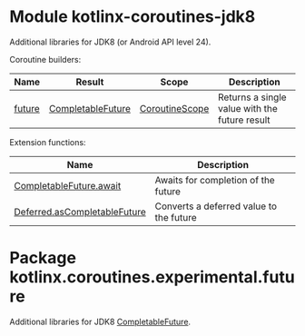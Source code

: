 # Module kotlinx-coroutines-jdk8

Additional libraries for JDK8 (or Android API level 24).

Coroutine builders:

| **Name** | **Result** | **Scope**  | **Description**
| -------- | ---------- | ---------- | ---------------
| [future] | [CompletableFuture][java.util.concurrent.CompletableFuture] | [CoroutineScope] | Returns a single value with the future result 

Extension functions:

| **Name** | **Description**
| -------- | ---------------
| [CompletableFuture.await][java.util.concurrent.CompletableFuture.await] | Awaits for completion of the future
| [Deferred.asCompletableFuture][kotlinx.coroutines.experimental.Deferred.asCompletableFuture] | Converts a deferred value to the future

# Package kotlinx.coroutines.experimental.future

Additional libraries for JDK8 [CompletableFuture][java.util.concurrent.CompletableFuture].

<!--- SITE_ROOT https://kotlin.github.io/kotlinx.coroutines/kotlinx-coroutines-core -->
<!--- DOCS_ROOT kotlinx-coroutines-core/target/dokka/kotlinx-coroutines-core -->
<!--- INDEX kotlinx.coroutines.experimental -->
[CoroutineScope]: https://kotlin.github.io/kotlinx.coroutines/kotlinx-coroutines-core/kotlinx.coroutines.experimental/-coroutine-scope/index.html
<!--- SITE_ROOT https://kotlin.github.io/kotlinx.coroutines/kotlinx-coroutines-jdk8 -->
<!--- DOCS_ROOT kotlinx-coroutines-jdk8/target/dokka/kotlinx-coroutines-jdk8 -->
<!--- INDEX kotlinx.coroutines.experimental.future -->
[future]: https://kotlin.github.io/kotlinx.coroutines/kotlinx-coroutines-jdk8/kotlinx.coroutines.experimental.future/future.html
[java.util.concurrent.CompletableFuture]: https://kotlin.github.io/kotlinx.coroutines/kotlinx-coroutines-jdk8/kotlinx.coroutines.experimental.future/java.util.concurrent.-completable-future/index.html
[java.util.concurrent.CompletableFuture.await]: https://kotlin.github.io/kotlinx.coroutines/kotlinx-coroutines-jdk8/kotlinx.coroutines.experimental.future/java.util.concurrent.-completable-future/await.html
[kotlinx.coroutines.experimental.Deferred.asCompletableFuture]: https://kotlin.github.io/kotlinx.coroutines/kotlinx-coroutines-jdk8/kotlinx.coroutines.experimental.future/kotlinx.coroutines.experimental.-deferred/as-completable-future.html
<!--- END -->
